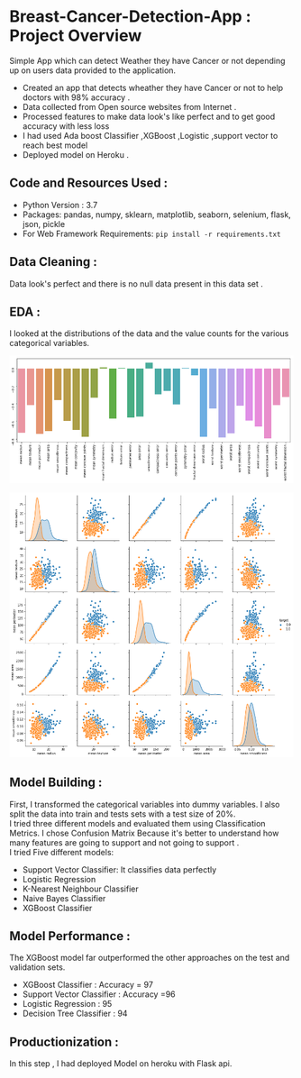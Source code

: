# Breast-Cancer-Detection-App : Project Overview
 Simple App which can detect Weather they have Cancer or not depending up on users data provided to the application.
 * Created an app that detects wheather they have Cancer or not to help doctors with 98% accuracy .
 * Data collected from Open source websites from Internet .
 * Processed features to make data look's like perfect and to get good accuracy with less loss
 * I had used Ada boost Classifier ,XGBoost ,Logistic ,support vector to reach best model
 * Deployed model on Heroku .
## Code and Resources Used :
* Python Version : 3.7
* Packages: pandas, numpy, sklearn, matplotlib, seaborn, selenium, flask, json, pickle
* For Web Framework Requirements: `pip install -r requirements.txt`
## Data Cleaning :
 Data look's perfect and there is no null data present in this data set .
## EDA :
I looked at the distributions of the data and the value counts for the various categorical variables.

![](Images/13.png)

![](Images/12.png)

## Model Building :
 First, I transformed the categorical variables into dummy variables. I also split the data into train and tests sets with a test size of 20%. <br>
 I tried three different models and evaluated them using Classification Metrics. I chose Confusion Matrix Because it's better to understand how many features are going to support and not going to support .<br>
 I tried Five different models:
* Support Vector Classifier: It classifies data perfectly 
* Logistic Regression
* K-Nearest Neighbour Classifier
* Naive Bayes Classifier
* XGBoost Classifier
## Model Performance :
The XGBoost model far outperformed the other approaches on the test and validation sets.
* XGBoost Classifier : Accuracy = 97
* Support Vector Classifier : Accuracy =96
* Logistic Regression : 95
* Decision Tree Classifier : 94
## Productionization :
In this step , I had deployed Model on heroku with Flask api.
